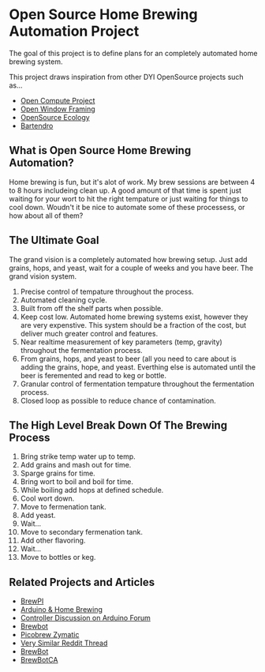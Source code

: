 Open Source Home Brewing Automation Project
=======================

The goal of this project is to define plans for an completely automated home brewing system.

This project draws inspiration from other DYI OpenSource projects such as...

- [Open Compute Project](http://www.opencompute.org/)
- [Open Window Framing](https://github.com/luke0x/open-window-farming)
- [OpenSource Ecology](https://github.com/OSE)
- [Bartendro](https://github.com/partyrobotics/bartendro)

## What is Open Source Home Brewing Automation?

Home brewing is fun, but it's alot of work. My brew sessions are between 4 to 8 hours includeing clean up. A good amount of that time is spent just waiting for your wort to hit the right tempature or just waiting for things to cool down. Woudn't it be nice to automate some of these processess, or how about all of them?

## The Ultimate Goal

The grand vision is a completely automated how brewing setup. Just add grains, hops, and yeast, wait for a couple of weeks and you have beer. The grand vision system.

1. Precise control of tempature throughout the process.
1. Automated cleaning cycle.
1. Built from off the shelf parts when possible.
1. Keep cost low. Automated home brewing systems exist, however they are very expenstive. This system should be a fraction of the cost, but deliver much greater control and features.
1. Near realtime measurement of key parameters (temp, gravity) throughout the fermentation process.
1. From grains, hops, and yeast to beer (all you need to care about is adding the grains, hope, and yeast. Everthing else is automated until the beer is feremented and read to keg or bottle.
1. Granular control of fermentation tempature throughout the fermentation process.
1. Closed loop as possible to reduce chance of contamination. 

## The High Level Break Down Of The Brewing Process

1. Bring strike temp water up to temp.
2. Add grains and mash out for time.
3. Sparge grains for time.
4. Bring wort to boil and boil for time.
5. While boiling add hops at defined schedule.
6. Cool wort down.
7. Move to fermenation tank.
8. Add yeast.
9. Wait...
10. Move to secondary fermenation tank.
11. Add other flavoring.
12. Wait...
13. Move to bottles or keg.

## Related Projects and Articles

- [BrewPI](http://www.brewpi.com/)
- [Arduino & Home Brewing](http://makezine.com/2014/03/28/homebrewing-and-arduino-the-perfect-recipe/)
- [Controller Discussion on Arduino Forum](http://forum.arduino.cc/index.php?topic=189995.0)
- [Brewbot](http://www.brewbot.ca/index.html)
- [Picobrew Zymatic](http://picobrew.com/Shop/productdetails.cshtml/0)
- [Very Similar Reddit Thread](http://www.reddit.com/r/Homebrewing/comments/1rlxr0/designing_an_automated_brewery/)
- [BrewBot](http://www.brewbot.io/)
- [BrewBotCA](http://www.brewbot.ca/)
